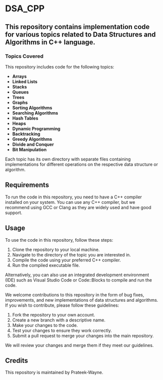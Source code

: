 # DSA_CPP
## This repository contains implementation code for various topics related to Data Structures and Algorithms in C++ language.

### Topics Covered
This repository includes code for the following topics:

- **Arrays**
- **Linked Lists**
- **Stacks**
- **Queues**
- **Trees**
- **Graphs**
- **Sorting Algorithms**
- **Searching Algorithms**
- **Hash Tables**
- **Heaps**
- **Dynamic Programming**
- **Backtracking**
- **Greedy Algorithms**
- **Divide and Conquer**
- **Bit Manipulation**

Each topic has its own directory with separate files containing implementations for different operations on the respective data structure or algorithm.

## Requirements
To run the code in this repository, you need to have a C++ compiler installed on your system. You can use any C++ compiler, but we recommend using GCC or Clang as they are widely used and have good support.

## Usage
To use the code in this repository, follow these steps:

1. Clone the repository to your local machine.
2. Navigate to the directory of the topic you are interested in.
3. Compile the code using your preferred C++ compiler.
4. Run the compiled executable file.

Alternatively, you can also use an integrated development environment (IDE) such as Visual Studio Code or Code::Blocks to compile and run the code.

We welcome contributions to this repository in the form of bug fixes, improvements, and new implementations of data structures and algorithms. If you wish to contribute, please follow these guidelines:

1. Fork the repository to your own account.
2. Create a new branch with a descriptive name.
3. Make your changes to the code.
4. Test your changes to ensure they work correctly.
5. Submit a pull request to merge your changes into the main repository.

We will review your changes and merge them if they meet our guidelines.

## Credits
This repository is maintained by Prateek-Wayne.
